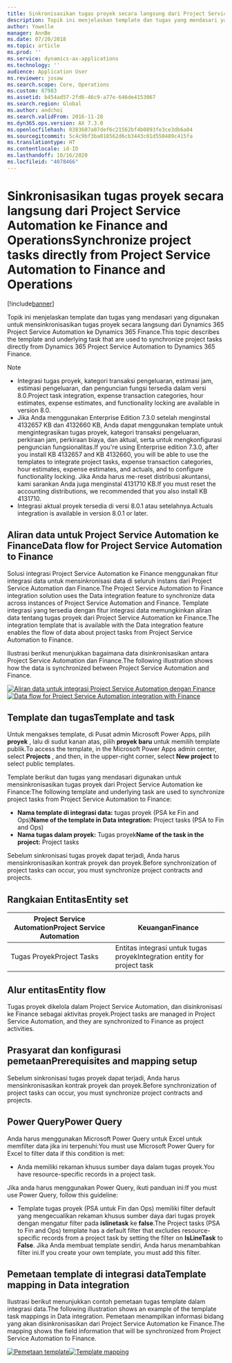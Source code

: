 ```yaml
---
title: Sinkronisasikan tugas proyek secara langsung dari Project Service Automation ke Finance and Operations
description: Topik ini menjelaskan template dan tugas yang mendasari yang digunakan untuk mensinkronisasikan tugas proyek secara langsung dari Microsoft Dynamics 365 Project Service Automation ke Dynamics 365 Finance.
author: Yowelle
manager: AnnBe
ms.date: 07/20/2018
ms.topic: article
ms.prod: ''
ms.service: dynamics-ax-applications
ms.technology: ''
audience: Application User
ms.reviewer: josaw
ms.search.scope: Core, Operations
ms.custom: 87983
ms.assetid: b454ad57-2fd6-46c9-a77e-646de4153067
ms.search.region: Global
ms.author: andchoi
ms.search.validFrom: 2016-11-28
ms.dyn365.ops.version: AX 7.3.0
ms.openlocfilehash: 0383607a07def6c21562bf4b0893fe3ce3db6a04
ms.sourcegitcommit: 5c4c9bf3ba018562d6cb3443c01d550489c415fa
ms.translationtype: HT
ms.contentlocale: id-ID
ms.lasthandoff: 10/16/2020
ms.locfileid: "4078466"
---
```

# <a name="synchronize-project-tasks-directly-from-project-service-automation-to-finance-and-operations"></a><span data-ttu-id="3c400-103">Sinkronisasikan tugas proyek secara langsung dari Project Service Automation ke Finance and Operations</span><span class="sxs-lookup"><span data-stu-id="3c400-103">Synchronize project tasks directly from Project Service Automation to Finance and Operations</span></span>

[!include[banner](../includes/banner.md)]

<span data-ttu-id="3c400-104">Topik ini menjelaskan template dan tugas yang mendasari yang digunakan untuk mensinkronisasikan tugas proyek secara langsung dari Dynamics 365 Project Service Automation ke Dynamics 365 Finance.</span><span class="sxs-lookup"><span data-stu-id="3c400-104">This topic describes the template and underlying task that are used to synchronize project tasks directly from Dynamics 365 Project Service Automation to Dynamics 365 Finance.</span></span>

> [!NOTE]
> - <span data-ttu-id="3c400-105">Integrasi tugas proyek, kategori transaksi pengeluaran, estimasi jam, estimasi pengeluaran, dan penguncian fungsi tersedia dalam versi 8.0.</span><span class="sxs-lookup"><span data-stu-id="3c400-105">Project task integration, expense transaction categories, hour estimates, expense estimates, and functionality locking are available in version 8.0.</span></span>
> - <span data-ttu-id="3c400-106">Jika Anda menggunakan Enterprise Edition 7.3.0 setelah menginstal 4132657 KB dan 4132660 KB, Anda dapat menggunakan template untuk mengintegrasikan tugas proyek, kategori transaksi pengeluaran, perkiraan jam, perkiraan biaya, dan aktual, serta untuk mengkonfigurasi penguncian fungsionalitas.</span><span class="sxs-lookup"><span data-stu-id="3c400-106">If you're using Enterprise edition 7.3.0, after you install KB 4132657 and KB 4132660, you will be able to use the templates to integrate project tasks, expense transaction categories, hour estimates, expense estimates, and actuals, and to configure functionality locking.</span></span> <span data-ttu-id="3c400-107">Jika Anda harus me-reset distribusi akuntansi, kami sarankan Anda juga menginstal 4131710 KB.</span><span class="sxs-lookup"><span data-stu-id="3c400-107">If you must reset the accounting distributions, we recommended that you also install KB 4131710.</span></span>
> - <span data-ttu-id="3c400-108">Integrasi aktual proyek tersedia di versi 8.0.1 atau setelahnya.</span><span class="sxs-lookup"><span data-stu-id="3c400-108">Actuals integration is available in version 8.0.1 or later.</span></span>

## <a name="data-flow-for-project-service-automation-to-finance"></a><span data-ttu-id="3c400-109">Aliran data untuk Project Service Automation ke Finance</span><span class="sxs-lookup"><span data-stu-id="3c400-109">Data flow for Project Service Automation to Finance</span></span>

<span data-ttu-id="3c400-110">Solusi integrasi Project Service Automation ke Finance menggunakan fitur integrasi data untuk mensinkronisasi data di seluruh instans dari Project Service Automation dan Finance.</span><span class="sxs-lookup"><span data-stu-id="3c400-110">The Project Service Automation to Finance integration solution uses the Data integration feature to synchronize data across instances of Project Service Automation and Finance.</span></span> <span data-ttu-id="3c400-111">Template integrasi yang tersedia dengan fitur integrasi data memungkinkan aliran data tentang tugas proyek dari Project Service Automation ke Finance.</span><span class="sxs-lookup"><span data-stu-id="3c400-111">The integration template that is available with the Data integration feature enables the flow of data about project tasks from Project Service Automation to Finance.</span></span>

<span data-ttu-id="3c400-112">Ilustrasi berikut menunjukkan bagaimana data disinkronisasikan antara Project Service Automation dan Finance.</span><span class="sxs-lookup"><span data-stu-id="3c400-112">The following illustration shows how the data is synchronized between Project Service Automation and Finance.</span></span>

<span data-ttu-id="3c400-113">[![Aliran data untuk integrasi Project Service Automation dengan Finance](./media/ProjectTasksFlow.png)](./media/ProjectTasksFlow.png)</span><span class="sxs-lookup"><span data-stu-id="3c400-113">[![Data flow for Project Service Automation integration with Finance](./media/ProjectTasksFlow.png)](./media/ProjectTasksFlow.png)</span></span>

## <a name="template-and-task"></a><span data-ttu-id="3c400-114">Template dan tugas</span><span class="sxs-lookup"><span data-stu-id="3c400-114">Template and task</span></span>

<span data-ttu-id="3c400-115">Untuk mengakses template, di Pusat admin Microsoft Power Apps, pilih **proyek** , lalu di sudut kanan atas, pilih **proyek baru** untuk memilih template publik.</span><span class="sxs-lookup"><span data-stu-id="3c400-115">To access the template, in the Microsoft Power Apps admin center, select **Projects** , and then, in the upper-right corner, select **New project** to select public templates.</span></span>

<span data-ttu-id="3c400-116">Template berikut dan tugas yang mendasari digunakan untuk mensinkronisasikan tugas proyek dari Project Service Automation ke Finance:</span><span class="sxs-lookup"><span data-stu-id="3c400-116">The following template and underlying task are used to synchronize project tasks from Project Service Automation to Finance:</span></span>

- <span data-ttu-id="3c400-117">**Nama template di integrasi data:** tugas proyek (PSA ke Fin and Ops)</span><span class="sxs-lookup"><span data-stu-id="3c400-117">**Name of the template in Data integration:** Project tasks (PSA to Fin and Ops)</span></span>
- <span data-ttu-id="3c400-118">**Nama tugas dalam proyek:** Tugas proyek</span><span class="sxs-lookup"><span data-stu-id="3c400-118">**Name of the task in the project:** Project tasks</span></span>

<span data-ttu-id="3c400-119">Sebelum sinkronisasi tugas proyek dapat terjadi, Anda harus mensinkronisasikan kontrak proyek dan proyek.</span><span class="sxs-lookup"><span data-stu-id="3c400-119">Before synchronization of project tasks can occur, you must synchronize project contracts and projects.</span></span>

## <a name="entity-set"></a><span data-ttu-id="3c400-120">Rangkaian Entitas</span><span class="sxs-lookup"><span data-stu-id="3c400-120">Entity set</span></span>

| <span data-ttu-id="3c400-121">Project Service Automation</span><span class="sxs-lookup"><span data-stu-id="3c400-121">Project Service Automation</span></span> | <span data-ttu-id="3c400-122">Keuangan</span><span class="sxs-lookup"><span data-stu-id="3c400-122">Finance</span></span>                             |
|----------------------------|-------------------------------------|
| <span data-ttu-id="3c400-123">Tugas Proyek</span><span class="sxs-lookup"><span data-stu-id="3c400-123">Project Tasks</span></span>              | <span data-ttu-id="3c400-124">Entitas integrasi untuk tugas proyek</span><span class="sxs-lookup"><span data-stu-id="3c400-124">Integration entity for project task</span></span> |

## <a name="entity-flow"></a><span data-ttu-id="3c400-125">Alur entitas</span><span class="sxs-lookup"><span data-stu-id="3c400-125">Entity flow</span></span>

<span data-ttu-id="3c400-126">Tugas proyek dikelola dalam Project Service Automation, dan disinkronisasi ke Finance sebagai aktivitas proyek.</span><span class="sxs-lookup"><span data-stu-id="3c400-126">Project tasks are managed in Project Service Automation, and they are synchronized to Finance as project activities.</span></span>

## <a name="prerequisites-and-mapping-setup"></a><span data-ttu-id="3c400-127">Prasyarat dan konfigurasi pemetaan</span><span class="sxs-lookup"><span data-stu-id="3c400-127">Prerequisites and mapping setup</span></span>

<span data-ttu-id="3c400-128">Sebelum sinkronisasi tugas proyek dapat terjadi, Anda harus mensinkronisasikan kontrak proyek dan proyek.</span><span class="sxs-lookup"><span data-stu-id="3c400-128">Before synchronization of project tasks can occur, you must synchronize project contracts and projects.</span></span>

## <a name="power-query"></a><span data-ttu-id="3c400-129">Power Query</span><span class="sxs-lookup"><span data-stu-id="3c400-129">Power Query</span></span>

<span data-ttu-id="3c400-130">Anda harus menggunakan Microsoft Power Query untuk Excel untuk memfilter data jika ini terpenuhi:</span><span class="sxs-lookup"><span data-stu-id="3c400-130">You must use Microsoft Power Query for Excel to filter data if this condition is met:</span></span>

- <span data-ttu-id="3c400-131">Anda memiliki rekaman khusus sumber daya dalam tugas proyek.</span><span class="sxs-lookup"><span data-stu-id="3c400-131">You have resource-specific records in a project task.</span></span>

<span data-ttu-id="3c400-132">Jika anda harus menggunakan Power Query, ikuti panduan ini:</span><span class="sxs-lookup"><span data-stu-id="3c400-132">If you must use Power Query, follow this guideline:</span></span>

- <span data-ttu-id="3c400-133">Template tugas proyek (PSA untuk Fin dan Ops) memiliki filter default yang mengecualikan rekaman khusus sumber daya dari tugas proyek dengan mengatur filter pada **islinetask** ke **false**.</span><span class="sxs-lookup"><span data-stu-id="3c400-133">The Project tasks (PSA to Fin and Ops) template has a default filter that excludes resource-specific records from a project task by setting the filter on **IsLineTask** to **False**.</span></span> <span data-ttu-id="3c400-134">Jika Anda membuat template sendiri, Anda harus menambahkan filter ini.</span><span class="sxs-lookup"><span data-stu-id="3c400-134">If you create your own template, you must add this filter.</span></span>

## <a name="template-mapping-in-data-integration"></a><span data-ttu-id="3c400-135">Pemetaan template di integrasi data</span><span class="sxs-lookup"><span data-stu-id="3c400-135">Template mapping in Data integration</span></span>

<span data-ttu-id="3c400-136">Ilustrasi berikut menunjukkan contoh pemetaan tugas template dalam integrasi data.</span><span class="sxs-lookup"><span data-stu-id="3c400-136">The following illustration shows an example of the template task mappings in Data integration.</span></span> <span data-ttu-id="3c400-137">Pemetaan menampilkan informasi bidang yang akan disinkronisasikan dari Project Service Automation ke Finance.</span><span class="sxs-lookup"><span data-stu-id="3c400-137">The mapping shows the field information that will be synchronized from Project Service Automation to Finance.</span></span>

<span data-ttu-id="3c400-138">[![Pemetaan template](./media/ProjectTasksMapping.png)](./media/ProjectTasksMapping.png)</span><span class="sxs-lookup"><span data-stu-id="3c400-138">[![Template mapping](./media/ProjectTasksMapping.png)](./media/ProjectTasksMapping.png)</span></span>
